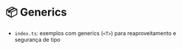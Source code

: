 # 📦 Generics

- `index.ts`: exemplos com generics (`<T>`) para reaproveitamento e segurança de tipo
